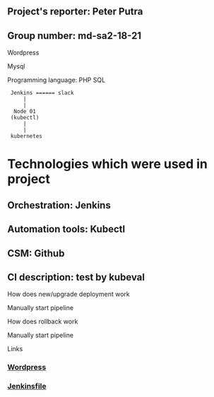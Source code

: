 ## Project's reporter: Peter Putra

## Group number: md-sa2-18-21

 Wordpress
 
 Mysql

 Programming language: PHP SQL

 
```
 Jenkins ====== slack
     |
     |
  Node 01
 (kubectl)
     |
     |
 kubernetes  
```  
# Technologies which were used in project

## Orchestration: Jenkins

## Automation tools: Kubectl

## CSM: Github

## CI description: test by kubeval



How does new/upgrade deployment work

Manually start pipeline

How does rollback work

Manually start pipeline

Links
### [Wordpress](https://github.com/FIXPETROVICH/Project-fix/tree/master)
### [Jenkinsfile](https://github.com/FIXPETROVICH/Jenkins_project)
